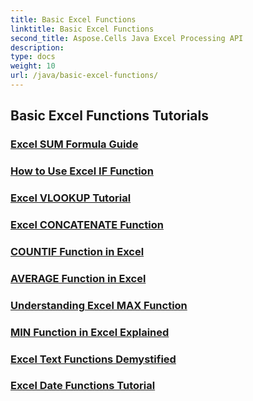 ```yaml
---
title: Basic Excel Functions
linktitle: Basic Excel Functions
second_title: Aspose.Cells Java Excel Processing API
description: 
type: docs
weight: 10
url: /java/basic-excel-functions/
---
```


## Basic Excel Functions Tutorials
### [Excel SUM Formula Guide](./excel-sum-formula-guide/)
### [How to Use Excel IF Function](./how-to-use-excel-if-function/)
### [Excel VLOOKUP Tutorial](./excel-vlookup-tutorial/)
### [Excel CONCATENATE Function](./excel-concatenate-function/)
### [COUNTIF Function in Excel](./countif-function-in-excel/)
### [AVERAGE Function in Excel](./average-function-in-excel/)
### [Understanding Excel MAX Function](./understanding-excel-max-function/)
### [MIN Function in Excel Explained](./min-function-in-excel-explained/)
### [Excel Text Functions Demystified](./excel-text-functions-demystified/)
### [Excel Date Functions Tutorial](./excel-date-functions-tutorial/)